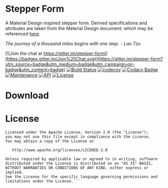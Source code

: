 # Stepper Form
A Material Design inspired stepper form. Derived specifications and attributes are taken from the Material Design document; which may be referenced [here](https://material.io/guidelines/components/steppers.html#steppers-usage).

_The journey of a thousand miles begins with one step. - Lao Tzu_

[![Join the chat at https://gitter.im/stepper-forml](https://badges.gitter.im/Join%20Chat.svg)](https://gitter.im/stepper-form?utm_source=badge&utm_medium=badge&utm_campaign=pr-badge&utm_content=badge)
[![Build Status](https://travis-ci.org/wonderfulm3/stepper-form.svg?branch=master)](https://travis-ci.org/wonderfulm3/stepper-form)
[![codecov](https://codecov.io/gh/wonderfulm3/stepper-form/branch/master/graph/badge.svg)](https://codecov.io/gh/wonderfulm3/stepper-form)
[![Codacy Badge](https://api.codacy.com/project/badge/Grade/ddfa986134b24ed7a8e1d68c335e465d)](https://www.codacy.com/app/wonderfulm3/stepper-form?utm_source=github.com&amp;utm_medium=referral&amp;utm_content=wonderfulm3/stepper-form&amp;utm_campaign=Badge_Grade)
[![Maintenance](https://img.shields.io/maintenance/yes/2018.svg?style=flat)]()
[![API](https://img.shields.io/badge/API-23%2B-brightgreen.svg?style=flat)](https://android-arsenal.com/api?level=23)
[![License](https://img.shields.io/badge/License-Apache%202.0-blue.svg)](https://opensource.org/licenses/Apache-2.0)

# Download


# License
    Licensed under the Apache License, Version 2.0 (the "License");
    you may not use this file except in compliance with the License.
    You may obtain a copy of the License at

       http://www.apache.org/licenses/LICENSE-2.0

    Unless required by applicable law or agreed to in writing, software
    distributed under the License is distributed on an "AS IS" BASIS,
    WITHOUT WARRANTIES OR CONDITIONS OF ANY KIND, either express or implied.
    See the License for the specific language governing permissions and
    limitations under the License.```